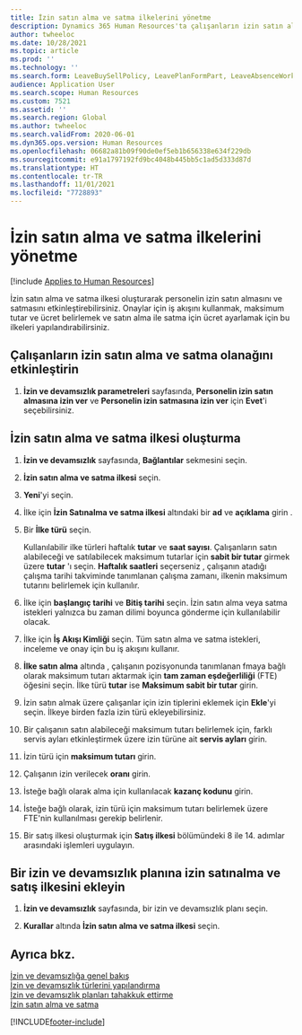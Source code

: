 ```yaml
---
title: İzin satın alma ve satma ilkelerini yönetme
description: Dynamics 365 Human Resources'ta çalışanların izin satın alma ve satma olanağı sağlayabilirsiniz.
author: twheeloc
ms.date: 10/28/2021
ms.topic: article
ms.prod: ''
ms.technology: ''
ms.search.form: LeaveBuySellPolicy, LeavePlanFormPart, LeaveAbsenceWorkspace
audience: Application User
ms.search.scope: Human Resources
ms.custom: 7521
ms.assetid: ''
ms.search.region: Global
ms.author: twheeloc
ms.search.validFrom: 2020-06-01
ms.dyn365.ops.version: Human Resources
ms.openlocfilehash: 06682a81b09f90de0ef5eb1b656338e634f229db
ms.sourcegitcommit: e91a1797192fd9bc4048b445bb5c1ad5d333d87d
ms.translationtype: HT
ms.contentlocale: tr-TR
ms.lasthandoff: 11/01/2021
ms.locfileid: "7728893"
---
```

# <a name="manage-buy-and-sell-leave-policies"></a>İzin satın alma ve satma ilkelerini yönetme

[!include [Applies to Human Resources](../includes/applies-to-hr.md)]

İzin satın alma ve satma ilkesi oluşturarak personelin izin satın almasını ve satmasını etkinleştirebilirsiniz. Onaylar için iş akışını kullanmak, maksimum tutar ve ücret belirlemek ve satın alma ile satma için ücret ayarlamak için bu ilkeleri yapılandırabilirsiniz. 

## <a name="enable-employees-to-buy-and-sell-leave"></a>Çalışanların izin satın alma ve satma olanağını etkinleştirin

1. **İzin ve devamsızlık parametreleri** sayfasında, **Personelin izin satın almasına izin ver** ve **Personelin izin satmasına izin ver** için **Evet**'i seçebilirsiniz.

## <a name="create-a-buy-and-sell-leave-policy"></a>İzin satın alma ve satma ilkesi oluşturma

1. **İzin ve devamsızlık** sayfasında, **Bağlantılar** sekmesini seçin. 

2. **İzin satın alma ve satma ilkesi** seçin.

3. **Yeni**'yi seçin.

4. İlke için **İzin Satınalma ve satma ilkesi** altındaki bir **ad** ve **açıklama** girin . 

5. Bir **İlke türü** seçin. 

   Kullanılabilir ilke türleri haftalık **tutar** ve **saat sayısı**. Çalışanların satın alabileceği ve satılabilecek maksimum tutarlar için **sabit bir tutar** girmek üzere **tutar** 'ı seçin. **Haftalık saatleri** seçerseniz , çalışanın atadığı çalışma tarihi takviminde tanımlanan çalışma zamanı, ilkenin maksimum tutarını belirlemek için kullanılır. 

6. İlke için **başlangıç tarihi** ve **Bitiş tarihi** seçin. İzin satın alma veya satma istekleri yalnızca bu zaman dilimi boyunca gönderme için kullanılabilir olacak. 

7. İlke için **İş Akışı Kimliği** seçin. Tüm satın alma ve satma istekleri, inceleme ve onay için bu iş akışını kullanır. 

8. **İlke satın alma** altında , çalışanın pozisyonunda tanımlanan fmaya bağlı olarak maksimum tutarı aktarmak için **tam zaman eşdeğerliliği** (FTE) öğesini seçin. İlke türü **tutar** ise **Maksimum sabit bir tutar** girin. 

9. İzin satın almak üzere çalışanlar için izin tiplerini eklemek için **Ekle**'yi seçin. İlkeye birden fazla izin türü ekleyebilirsiniz. 

10. Bir çalışanın satın alabileceği maksimum tutarı belirlemek için, farklı servis ayları etkinleştirmek üzere izin türüne ait **servis ayları** girin. 

11. İzin türü için **maksimum tutarı** girin. 

12. Çalışanın izin verilecek **oranı** girin. 

13. İsteğe bağlı olarak alma için kullanılacak **kazanç kodunu** girin. 

14. İsteğe bağlı olarak, izin türü için maksimum tutarı belirlemek üzere FTE'nin kullanılması gerekip belirlenir. 

15. Bir satış ilkesi oluşturmak için **Satış ilkesi** bölümündeki 8 ile 14. adımlar arasındaki işlemleri uygulayın. 

## <a name="add-the-buy-and-sell-leave-policy-to-a-leave-and-absence-plan"></a>Bir izin ve devamsızlık planına izin satınalma ve satış ilkesini ekleyin

1. **İzin ve devamsızlık** sayfasında, bir izin ve devamsızlık planı seçin.

2. **Kurallar** altında **İzin satın alma ve satma ilkesi** seçin.

## <a name="see-also"></a>Ayrıca bkz.

[İzin ve devamsızlığa genel bakış](hr-leave-and-absence-overview.md)</br>
[İzin ve devamsızlık türlerini yapılandırma](hr-leave-and-absence-types.md)</br>
[İzin ve devamsızlık planları tahakkuk ettirme](hr-leave-and-absence-accrue.md)</br>
[İzin satın alma ve satma](hr-employee-self-service-buy-sell-leave.md)



[!INCLUDE[footer-include](../includes/footer-banner.md)]
